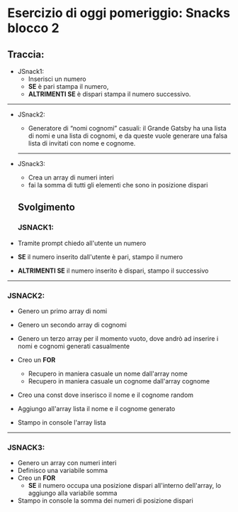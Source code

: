 # Esercizio di oggi pomeriggio: Snacks blocco 2

## Traccia:
- JSnack1:
  - Inserisci un numero
  -  **SE** è pari stampa il numero, 
  - **ALTRIMENTI SE** è dispari stampa il numero successivo.
<hr>

- JSnack2:
  - Generatore di “nomi cognomi” casuali: il Grande Gatsby ha una lista di nomi e una lista di cognomi, e da queste vuole generare una falsa lista di invitati con nome e cognome.
  <hr>

- JSnack3:
  - Crea un array di numeri interi 
  - fai la somma di tutti gli elementi che sono in posizione dispari

  ## Svolgimento

  ### JSNACK1:

- Tramite prompt chiedo all'utente un numero
- **SE** il numero inserito dall'utente è pari, stampo il numero
- **ALTRIMENTI SE** il numero inserito è dispari, stampo il successivo
<hr>

  ### JSNACK2:

- Genero un primo array di nomi
- Genero un secondo array di cognomi
- Genero un terzo array per il momento vuoto, dove andrò ad inserire i nomi e cognomi generati casualmente
- Creo un **FOR** 
  - Recupero in maniera casuale un nome dall'array nome
  - Recupero in maniera casuale un cognome dall'array cognome

- Creo una const dove inserisco il nome e il cognome random
- Aggiungo all'array lista il nome e il cognome generato 
- Stampo in console l'array lista
<hr>

 ### JSNACK3:

 - Genero un array con numeri interi
 - Definisco una variabile somma
 - Creo un **FOR**
    - **SE** il numero occupa una posizione dispari all'interno dell'array, lo aggiungo alla variabile somma
- Stampo in console la somma dei numeri di posizione dispari


